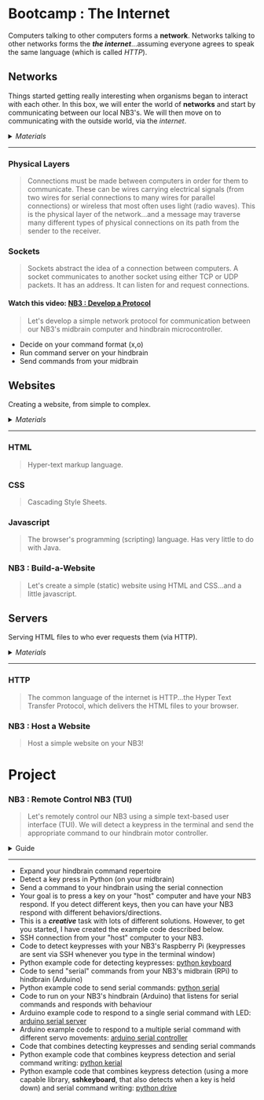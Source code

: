 # Bootcamp : The Internet
Computers talking to other computers forms a **network**. Networks talking to other networks forms the ***the internet***...assuming everyone agrees to speak the same language (which is called *HTTP*).

## Networks
Things started getting really interesting when organisms began to interact with each other. In this box, we will enter the world of **networks** and start by communicating between our local NB3's. We will then move on to communicating with the outside world, via the *internet*.

<details><summary><i>Materials</i></summary><p>

Name|Depth|Description| # |Data|Link|
:-------|:---:|:----------|:-:|:--:|:--:|
Cable (MiniUSB-20cm)|01|Short mini-USB to Type-A cable (20 cm)|1|[-D-](/boxes/networks/)|[-L-](https://www.amazon.co.uk/gp/product/B07FW69HNT)

</p></details><hr>

### Physical Layers
> Connections must be made between computers in order for them to communicate. These can be wires carrying electrical signals (from two wires for serial connections to many wires for parallel connections) or wireless that most often uses light (radio waves). This is the physical layer of the network...and a message may traverse many different types of physical connections on its path from the sender to the receiver.


### Sockets
> Sockets abstract the idea of a connection between computers. A socket communicates to another socket using either TCP or UDP packets. It has an address. It can listen for and request connections.


#### Watch this video: [NB3 : Develop a Protocol](https://vimeo.com/1042782602)
> Let's develop a simple network protocol for communication between our NB3's midbrain computer and hindbrain microcontroller.

- Decide on your command format (x,o)
- Run command server on your hindbrain
- Send commands from your midbrain

## Websites
Creating a website, from simple to complex.

<details><summary><i>Materials</i></summary><p>

Name|Depth|Description| # |Data|Link|
:-------|:---:|:----------|:-:|:--:|:--:|

</p></details><hr>

### HTML
> Hyper-text markup language.


### CSS
> Cascading Style Sheets.


### Javascript
> The browser's programming (scripting) language. Has very little to do with Java.


### NB3 : Build-a-Website
> Let's create a simple (static) website using HTML and CSS...and a little javascript.


## Servers
Serving HTML files to who ever requests them (via HTTP).

<details><summary><i>Materials</i></summary><p>

Name|Depth|Description| # |Data|Link|
:-------|:---:|:----------|:-:|:--:|:--:|

</p></details><hr>

### HTTP
> The common language of the internet is HTTP...the Hyper Text Transfer Protocol, which delivers the HTML files to your browser.


### NB3 : Host a Website
> Host a simple website on your NB3!


# Project
### NB3 : Remote Control NB3 (TUI)
> Let's remotely control our NB3 using a simple text-based user interface (TUI). We will detect a keypress in the terminal and send the appropriate command to our hindbrain motor controller.

<details><summary><weak>Guide</weak></summary>
:-:-: A video guide to completing this project can be viewed <a href="https://vimeo.com/1042784651" target="_blank" rel="noopener noreferrer">here</a>.
</details><hr>

- Expand your hindbrain command repertoire
- Detect a key press in Python (on your midbrain)
- Send a command to your hindbrain using the serial connection
- Your goal is to press a key on your "host" computer and have your NB3 respond. If you detect different keys, then you can have your NB3 respond with different behaviors/directions.
- This is a ***creative*** task with lots of different solutions. However, to get you started, I have created the example code described below.
- SSH connection from your "host" computer to your NB3.
- Code to detect keypresses with your NB3's Raspberry Pi (keypresses are sent via SSH whenever you type in the terminal window)
- Python example code for detecting keypresses: [python keyboard](/boxes/python/remote-NB3/keyboard/keyboard.py)
- Code to send "serial" commands from your NB3's midbrain (RPi) to hindbrain (Arduino)
- Python example code to send serial commands: [python serial](/boxes/python/remote-NB3/serial/serial_write.py)
- Code to run on your NB3's hindbrain (Arduino) that listens for serial commands and responds with behaviour
- Arduino example code to respond to a single serial command with LED: [arduino serial server](/boxes/python/remote-NB3/arduino/serial_server/)
- Arduino example code to respond to a multiple serial command with different servo movements: [arduino serial controller](/boxes/python/remote-NB3/arduino/serial_controller/)
- Code that combines detecting keypresses and sending serial commands
- Python example code that combines keypress detection and serial command writing: [python kerial](/boxes/python/remote-NB3/kerial/kerial.py)
- Python example code that combines keypress detection (using a more capable library, **sshkeyboard**, that also detects when a key is held down) and serial command writing: [python drive](/boxes/python/remote-NB3/drive/drive.py)

